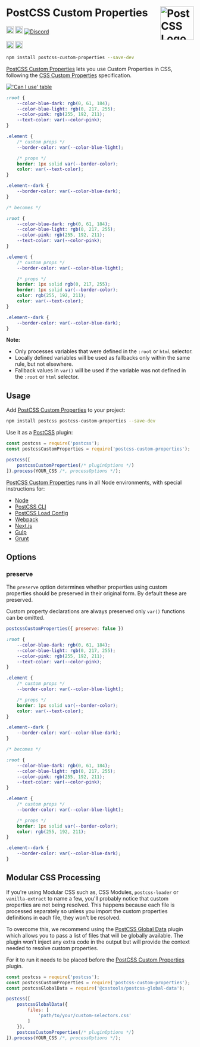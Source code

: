 # PostCSS Custom Properties [<img src="https://postcss.github.io/postcss/logo.svg" alt="PostCSS Logo" width="90" height="90" align="right">][PostCSS]

[<img alt="npm version" src="https://img.shields.io/npm/v/postcss-custom-properties.svg" height="20">][npm-url] [<img alt="Build Status" src="https://github.com/csstools/postcss-plugins/actions/workflows/test.yml/badge.svg?branch=main" height="20">][cli-url] [<img alt="Discord" src="https://shields.io/badge/Discord-5865F2?logo=discord&logoColor=white">][discord]<br><br>[<img alt="Baseline Status" src="https://cssdb.org/images/badges-baseline/custom-properties.svg" height="20">][css-url] [<img alt="CSS Standard Status" src="https://cssdb.org/images/badges/custom-properties.svg" height="20">][css-url] 

```bash
npm install postcss-custom-properties --save-dev
```

[PostCSS Custom Properties] lets you use Custom Properties in CSS, following
the [CSS Custom Properties] specification.

[!['Can I use' table](https://caniuse.bitsofco.de/image/css-variables.png)](https://caniuse.com/#feat=css-variables)

```css
:root {
	--color-blue-dark: rgb(0, 61, 184);
	--color-blue-light: rgb(0, 217, 255);
	--color-pink: rgb(255, 192, 211);
	--text-color: var(--color-pink);
}

.element {
	/* custom props */
	--border-color: var(--color-blue-light);

	/* props */
	border: 1px solid var(--border-color);
	color: var(--text-color);
}

.element--dark {
	--border-color: var(--color-blue-dark);
}

/* becomes */

:root {
	--color-blue-dark: rgb(0, 61, 184);
	--color-blue-light: rgb(0, 217, 255);
	--color-pink: rgb(255, 192, 211);
	--text-color: var(--color-pink);
}

.element {
	/* custom props */
	--border-color: var(--color-blue-light);

	/* props */
	border: 1px solid rgb(0, 217, 255);
	border: 1px solid var(--border-color);
	color: rgb(255, 192, 211);
	color: var(--text-color);
}

.element--dark {
	--border-color: var(--color-blue-dark);
}
```

**Note:** 
- Only processes variables that were defined in the `:root` or `html` selector.
- Locally defined variables will be used as fallbacks only within the same rule, but not elsewhere.
- Fallback values in `var()` will be used if the variable was not defined in the `:root` or `html` selector.

## Usage

Add [PostCSS Custom Properties] to your project:

```bash
npm install postcss postcss-custom-properties --save-dev
```

Use it as a [PostCSS] plugin:

```js
const postcss = require('postcss');
const postcssCustomProperties = require('postcss-custom-properties');

postcss([
	postcssCustomProperties(/* pluginOptions */)
]).process(YOUR_CSS /*, processOptions */);
```

[PostCSS Custom Properties] runs in all Node environments, with special
instructions for:

- [Node](INSTALL.md#node)
- [PostCSS CLI](INSTALL.md#postcss-cli)
- [PostCSS Load Config](INSTALL.md#postcss-load-config)
- [Webpack](INSTALL.md#webpack)
- [Next.js](INSTALL.md#nextjs)
- [Gulp](INSTALL.md#gulp)
- [Grunt](INSTALL.md#grunt)

## Options

### preserve

The `preserve` option determines whether properties using
custom properties should be preserved in their original form. By default these are preserved.

Custom property declarations are always preserved only `var()` functions can be omitted.

```js
postcssCustomProperties({ preserve: false })
```

```css
:root {
	--color-blue-dark: rgb(0, 61, 184);
	--color-blue-light: rgb(0, 217, 255);
	--color-pink: rgb(255, 192, 211);
	--text-color: var(--color-pink);
}

.element {
	/* custom props */
	--border-color: var(--color-blue-light);

	/* props */
	border: 1px solid var(--border-color);
	color: var(--text-color);
}

.element--dark {
	--border-color: var(--color-blue-dark);
}

/* becomes */

:root {
	--color-blue-dark: rgb(0, 61, 184);
	--color-blue-light: rgb(0, 217, 255);
	--color-pink: rgb(255, 192, 211);
	--text-color: var(--color-pink);
}

.element {
	/* custom props */
	--border-color: var(--color-blue-light);

	/* props */
	border: 1px solid var(--border-color);
	color: rgb(255, 192, 211);
}

.element--dark {
	--border-color: var(--color-blue-dark);
}
```

## Modular CSS Processing

If you're using Modular CSS such as, CSS Modules, `postcss-loader` or `vanilla-extract` to name a few, you'll probably
notice that custom properties are not being resolved. This happens because each file is processed separately so
unless you import the custom properties definitions in each file, they won't be resolved.

To overcome this, we recommend using the [PostCSS Global Data](https://github.com/csstools/postcss-plugins/tree/main/plugins/postcss-global-data#readme)
plugin which allows you to pass a list of files that will be globally available. The plugin won't inject any extra code
in the output but will provide the context needed to resolve custom properties.

For it to run it needs to be placed before the [PostCSS Custom Properties] plugin.

```js
const postcss = require('postcss');
const postcssCustomProperties = require('postcss-custom-properties');
const postcssGlobalData = require('@csstools/postcss-global-data');

postcss([
	postcssGlobalData({
		files: [
			'path/to/your/custom-selectors.css'
		]
	}),
	postcssCustomProperties(/* pluginOptions */)
]).process(YOUR_CSS /*, processOptions */);
```

[cli-url]: https://github.com/csstools/postcss-plugins/actions/workflows/test.yml?query=workflow/test
[css-url]: https://cssdb.org/#custom-properties
[discord]: https://discord.gg/bUadyRwkJS
[npm-url]: https://www.npmjs.com/package/postcss-custom-properties

[PostCSS]: https://github.com/postcss/postcss
[PostCSS Custom Properties]: https://github.com/csstools/postcss-plugins/tree/main/plugins/postcss-custom-properties
[CSS Custom Properties]: https://www.w3.org/TR/css-variables-1/
